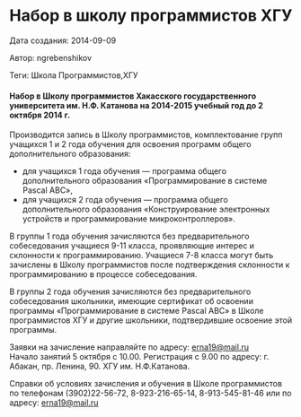 # Набор в школу программистов ХГУ

Дата создания: 2014-09-09

Автор: ngrebenshikov

Теги: Школа Программистов,ХГУ

#### Набор в Школу программистов Хакасского государственного университета им. Н.Ф. Катанова на 2014-2015 учебный год до 2 октября 2014 г.
  
Производится запись в Школу программистов, комплектование групп учащихся 1 и 2 года обучения для освоения программ общего дополнительного образования:    
  

- для учащихся 1 года обучения — программа общего дополнительного образования «Программирование в системе Pascal ABC»,
- для учащихся 2 года обучения — программа общего дополнительного образования «Конструирование электронных устройств и программирование микроконтроллеров».

  
В группы 1 года обучения зачисляются без предварительного собеседования учащиеся 9-11 класса, проявляющие интерес и склонности к программированию. Учащиеся 7-8 класса могут быть зачислены в Школу программистов после подтверждения склонности к программированию в процессе собеседования.  
  
В группы 2 года обучения зачисляются без предварительного собеседования школьники, имеющие сертификат об освоении программы «Программирование в системе Pascal ABC» в Школе программистов ХГУ и другие школьники, подтвердившие освоение этой программы.  
  
Заявки на зачисление направляйте по адресу: erna19@mail.ru  
Начало занятий 5 октября с 10.00. Регистрация с 9.00 по адресу: г. Абакан, пр. Ленина, 90. ХГУ им. Н.Ф.Катанова.  
  
Справки об условиях зачисления и обучения в Школе программистов по телефонам (3902)22-56-72, 8-923-216-65-14, 8-913-545-81-46 или по адресу: erna19@mail.ru